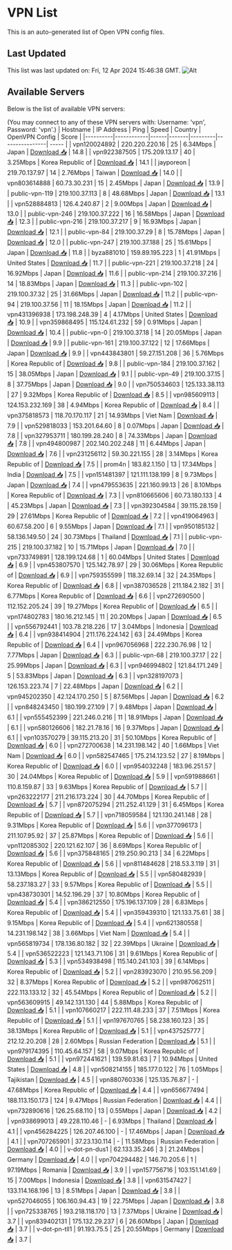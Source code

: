 # VPN List

This is an auto-generated list of Open VPN config files.

## Last Updated

This list was last updated on: Fri, 12 Apr 2024 15:46:38 GMT.
![Alt](https://repobeats.axiom.co/api/embed/186b98318ef1479477931607c1ad7d823f12451f.svg "Repobeats analytics image")

## Available Servers

Below is the list of available VPN servers:

(You may connect to any of these VPN servers with: Username: 'vpn', Password: 'vpn'.)
| Hostname | IP Address | Ping | Speed | Country | OpenVPN Config | Score |
|----------|------------|------|-------|---------|----------------| ----- |
| vpn120024892 | 220.220.220.16 | 25 | 6.34Mbps | Japan | [Download 📥](./configs/server_0_JP.ovpn) | 14.8 |
| vpn922387505 | 175.209.13.17 | 40 | 3.25Mbps | Korea Republic of | [Download 📥](./configs/server_1_KR.ovpn) | 14.1 |
| jayporeon | 219.70.137.97 | 14 | 2.76Mbps | Taiwan | [Download 📥](./configs/server_2_TW.ovpn) | 14.0 |
| vpn803614888 | 60.73.30.231 | 15 | 2.45Mbps | Japan | [Download 📥](./configs/server_3_JP.ovpn) | 13.9 |
| public-vpn-119 | 219.100.37.113 | 8 | 48.68Mbps | Japan | [Download 📥](./configs/server_4_JP.ovpn) | 13.1 |
| vpn528884813 | 126.4.240.87 | 2 | 9.00Mbps | Japan | [Download 📥](./configs/server_5_JP.ovpn) | 13.0 |
| public-vpn-246 | 219.100.37.222 | 16 | 16.58Mbps | Japan | [Download 📥](./configs/server_6_JP.ovpn) | 12.3 |
| public-vpn-216 | 219.100.37.217 | 9 | 16.93Mbps | Japan | [Download 📥](./configs/server_7_JP.ovpn) | 12.1 |
| public-vpn-84 | 219.100.37.29 | 8 | 15.78Mbps | Japan | [Download 📥](./configs/server_8_JP.ovpn) | 12.0 |
| public-vpn-247 | 219.100.37.188 | 25 | 15.61Mbps | Japan | [Download 📥](./configs/server_9_JP.ovpn) | 11.8 |
| byza881010 | 159.89.195.223 | 1 | 41.91Mbps | United States | [Download 📥](./configs/server_10_US.ovpn) | 11.7 |
| public-vpn-221 | 219.100.37.218 | 24 | 16.92Mbps | Japan | [Download 📥](./configs/server_11_JP.ovpn) | 11.6 |
| public-vpn-214 | 219.100.37.216 | 14 | 18.83Mbps | Japan | [Download 📥](./configs/server_12_JP.ovpn) | 11.3 |
| public-vpn-102 | 219.100.37.32 | 25 | 31.66Mbps | Japan | [Download 📥](./configs/server_13_JP.ovpn) | 11.2 |
| public-vpn-94 | 219.100.37.56 | 11 | 18.15Mbps | Japan | [Download 📥](./configs/server_14_JP.ovpn) | 11.2 |
| vpn431396938 | 173.198.248.39 | 4 | 4.17Mbps | United States | [Download 📥](./configs/server_15_US.ovpn) | 10.9 |
| vpn359868495 | 115.124.61.232 | 59 | 0.91Mbps | Japan | [Download 📥](./configs/server_16_JP.ovpn) | 10.4 |
| public-vpn-0 | 219.100.37.18 | 14 | 20.05Mbps | Japan | [Download 📥](./configs/server_17_JP.ovpn) | 9.9 |
| public-vpn-161 | 219.100.37.122 | 12 | 17.66Mbps | Japan | [Download 📥](./configs/server_18_JP.ovpn) | 9.9 |
| vpn443843801 | 59.27.151.208 | 36 | 5.76Mbps | Korea Republic of | [Download 📥](./configs/server_19_KR.ovpn) | 9.8 |
| public-vpn-184 | 219.100.37.162 | 15 | 38.05Mbps | Japan | [Download 📥](./configs/server_20_JP.ovpn) | 9.1 |
| public-vpn-49 | 219.100.37.15 | 8 | 37.75Mbps | Japan | [Download 📥](./configs/server_21_JP.ovpn) | 9.0 |
| vpn750534603 | 125.133.38.113 | 27 | 9.32Mbps | Korea Republic of | [Download 📥](./configs/server_22_KR.ovpn) | 8.5 |
| vpn985609113 | 124.153.232.169 | 38 | 4.94Mbps | Korea Republic of | [Download 📥](./configs/server_23_KR.ovpn) | 8.4 |
| vpn375818573 | 118.70.170.117 | 21 | 14.93Mbps | Viet Nam | [Download 📥](./configs/server_24_VN.ovpn) | 7.9 |
| vpn529818033 | 153.201.64.60 | 8 | 0.07Mbps | Japan | [Download 📥](./configs/server_25_JP.ovpn) | 7.8 |
| vpn327953711 | 180.199.28.240 | 8 | 74.33Mbps | Japan | [Download 📥](./configs/server_26_JP.ovpn) | 7.8 |
| vpn494800987 | 202.140.202.248 | 11 | 6.44Mbps | Japan | [Download 📥](./configs/server_27_JP.ovpn) | 7.6 |
| vpn231256112 | 59.30.221.155 | 28 | 3.14Mbps | Korea Republic of | [Download 📥](./configs/server_28_KR.ovpn) | 7.5 |
| prom4n | 183.82.1.150 | 13 | 17.34Mbps | India | [Download 📥](./configs/server_29_IN.ovpn) | 7.5 |
| vpn151481397 | 121.111.138.199 | 8 | 9.73Mbps | Japan | [Download 📥](./configs/server_30_JP.ovpn) | 7.4 |
| vpn479553635 | 221.160.99.13 | 26 | 8.10Mbps | Korea Republic of | [Download 📥](./configs/server_31_KR.ovpn) | 7.3 |
| vpn810665606 | 60.73.180.133 | 4 | 45.23Mbps | Japan | [Download 📥](./configs/server_32_JP.ovpn) | 7.3 |
| vpn392304584 | 39.115.28.159 | 29 | 27.61Mbps | Korea Republic of | [Download 📥](./configs/server_33_KR.ovpn) | 7.2 |
| vpn419064963 | 60.67.58.200 | 6 | 9.55Mbps | Japan | [Download 📥](./configs/server_34_JP.ovpn) | 7.1 |
| vpn950185132 | 58.136.149.50 | 24 | 30.73Mbps | Thailand | [Download 📥](./configs/server_35_TH.ovpn) | 7.1 |
| public-vpn-215 | 219.100.37.182 | 10 | 15.71Mbps | Japan | [Download 📥](./configs/server_36_JP.ovpn) | 7.0 |
| vpn733749891 | 128.199.124.68 | 1 | 60.04Mbps | United States | [Download 📥](./configs/server_37_US.ovpn) | 6.9 |
| vpn453807570 | 125.142.78.97 | 29 | 30.06Mbps | Korea Republic of | [Download 📥](./configs/server_38_KR.ovpn) | 6.9 |
| vpn759355599 | 118.32.69.14 | 32 | 24.35Mbps | Korea Republic of | [Download 📥](./configs/server_39_KR.ovpn) | 6.8 |
| vpn387036528 | 211.184.2.182 | 31 | 6.77Mbps | Korea Republic of | [Download 📥](./configs/server_40_KR.ovpn) | 6.6 |
| vpn272690500 | 112.152.205.24 | 39 | 19.27Mbps | Korea Republic of | [Download 📥](./configs/server_41_KR.ovpn) | 6.5 |
| vpn174802783 | 180.16.212.145 | 11 | 20.20Mbps | Japan | [Download 📥](./configs/server_42_JP.ovpn) | 6.5 |
| vpn556792441 | 103.78.218.226 | 17 | 3.04Mbps | Indonesia | [Download 📥](./configs/server_43_ID.ovpn) | 6.4 |
| vpn938414904 | 211.176.224.142 | 63 | 24.49Mbps | Korea Republic of | [Download 📥](./configs/server_44_KR.ovpn) | 6.4 |
| vpn967056968 | 222.230.76.98 | 12 | 7.77Mbps | Japan | [Download 📥](./configs/server_45_JP.ovpn) | 6.3 |
| public-vpn-68 | 219.100.37.17 | 22 | 25.99Mbps | Japan | [Download 📥](./configs/server_46_JP.ovpn) | 6.3 |
| vpn946994802 | 121.84.171.249 | 5 | 53.83Mbps | Japan | [Download 📥](./configs/server_47_JP.ovpn) | 6.3 |
| vpn328197073 | 126.153.223.74 | 7 | 22.48Mbps | Japan | [Download 📥](./configs/server_48_JP.ovpn) | 6.2 |
| vpn945202350 | 42.124.170.250 | 5 | 87.56Mbps | Japan | [Download 📥](./configs/server_49_JP.ovpn) | 6.2 |
| vpn848243450 | 180.199.27.109 | 7 | 9.48Mbps | Japan | [Download 📥](./configs/server_50_JP.ovpn) | 6.1 |
| vpn555452399 | 221.246.0.216 | 11 | 18.91Mbps | Japan | [Download 📥](./configs/server_51_JP.ovpn) | 6.1 |
| vpn580126606 | 182.21.78.16 | 16 | 9.37Mbps | Japan | [Download 📥](./configs/server_52_JP.ovpn) | 6.1 |
| vpn103570279 | 39.115.213.20 | 31 | 50.10Mbps | Korea Republic of | [Download 📥](./configs/server_53_KR.ovpn) | 6.0 |
| vpn272700638 | 14.231.198.142 | 40 | 1.66Mbps | Viet Nam | [Download 📥](./configs/server_54_VN.ovpn) | 6.0 |
| vpn582547465 | 175.214.123.52 | 27 | 8.19Mbps | Korea Republic of | [Download 📥](./configs/server_55_KR.ovpn) | 6.0 |
| vpn954032248 | 183.96.251.57 | 30 | 24.04Mbps | Korea Republic of | [Download 📥](./configs/server_56_KR.ovpn) | 5.9 |
| vpn591988661 | 110.8.159.87 | 33 | 9.63Mbps | Korea Republic of | [Download 📥](./configs/server_57_KR.ovpn) | 5.7 |
| vpn263222177 | 211.216.173.224 | 30 | 44.70Mbps | Korea Republic of | [Download 📥](./configs/server_58_KR.ovpn) | 5.7 |
| vpn872075294 | 211.252.41.129 | 31 | 6.45Mbps | Korea Republic of | [Download 📥](./configs/server_59_KR.ovpn) | 5.7 |
| vpn718059584 | 121.130.241.148 | 28 | 9.31Mbps | Korea Republic of | [Download 📥](./configs/server_60_KR.ovpn) | 5.6 |
| vpn377096173 | 211.107.95.92 | 37 | 25.87Mbps | Korea Republic of | [Download 📥](./configs/server_61_KR.ovpn) | 5.6 |
| vpn112085302 | 220.121.62.107 | 36 | 8.69Mbps | Korea Republic of | [Download 📥](./configs/server_62_KR.ovpn) | 5.6 |
| vpn375848165 | 219.250.90.213 | 34 | 6.22Mbps | Korea Republic of | [Download 📥](./configs/server_63_KR.ovpn) | 5.6 |
| vpn811484628 | 218.53.3.119 | 31 | 13.13Mbps | Korea Republic of | [Download 📥](./configs/server_64_KR.ovpn) | 5.5 |
| vpn580482939 | 58.237.183.27 | 33 | 9.57Mbps | Korea Republic of | [Download 📥](./configs/server_65_KR.ovpn) | 5.5 |
| vpn438730301 | 14.52.196.29 | 37 | 10.80Mbps | Korea Republic of | [Download 📥](./configs/server_66_KR.ovpn) | 5.4 |
| vpn386212550 | 175.196.137.109 | 28 | 6.83Mbps | Korea Republic of | [Download 📥](./configs/server_67_KR.ovpn) | 5.4 |
| vpn359439310 | 121.133.75.61 | 38 | 9.15Mbps | Korea Republic of | [Download 📥](./configs/server_68_KR.ovpn) | 5.4 |
| vpn621380558 | 14.231.198.142 | 38 | 3.66Mbps | Viet Nam | [Download 📥](./configs/server_69_VN.ovpn) | 5.4 |
| vpn565819734 | 178.136.80.182 | 32 | 22.39Mbps | Ukraine | [Download 📥](./configs/server_70_UA.ovpn) | 5.4 |
| vpn536522223 | 121.143.71.106 | 31 | 9.61Mbps | Korea Republic of | [Download 📥](./configs/server_71_KR.ovpn) | 5.3 |
| vpn534938498 | 115.140.241.103 | 39 | 6.14Mbps | Korea Republic of | [Download 📥](./configs/server_72_KR.ovpn) | 5.2 |
| vpn283923070 | 210.95.56.209 | 32 | 8.37Mbps | Korea Republic of | [Download 📥](./configs/server_73_KR.ovpn) | 5.2 |
| vpn987062511 | 222.113.133.12 | 32 | 45.54Mbps | Korea Republic of | [Download 📥](./configs/server_74_KR.ovpn) | 5.2 |
| vpn563609915 | 49.142.131.130 | 44 | 5.88Mbps | Korea Republic of | [Download 📥](./configs/server_75_KR.ovpn) | 5.1 |
| vpn107660217 | 222.111.48.233 | 37 | 7.51Mbps | Korea Republic of | [Download 📥](./configs/server_76_KR.ovpn) | 5.1 |
| vpn197670765 | 58.238.160.123 | 35 | 38.13Mbps | Korea Republic of | [Download 📥](./configs/server_77_KR.ovpn) | 5.1 |
| vpn437525777 | 212.12.20.208 | 28 | 2.60Mbps | Russian Federation | [Download 📥](./configs/server_78_RU.ovpn) | 5.1 |
| vpn979174395 | 110.45.64.157 | 58 | 9.07Mbps | Korea Republic of | [Download 📥](./configs/server_79_KR.ovpn) | 5.1 |
| vpn972441621 | 139.59.81.63 | 7 | 10.94Mbps | United States | [Download 📥](./configs/server_80_US.ovpn) | 4.8 |
| vpn508214155 | 185.177.0.122 | 76 | 1.05Mbps | Tajikistan | [Download 📥](./configs/server_81_TJ.ovpn) | 4.5 |
| vpn880760336 | 125.135.76.87 | - | 47.68Mbps | Korea Republic of | [Download 📥](./configs/server_82_KR.ovpn) | 4.4 |
| vpn656677494 | 188.113.150.173 | 124 | 9.47Mbps | Russian Federation | [Download 📥](./configs/server_83_RU.ovpn) | 4.4 |
| vpn732890616 | 126.25.68.110 | 13 | 0.55Mbps | Japan | [Download 📥](./configs/server_84_JP.ovpn) | 4.2 |
| vpn938699013 | 49.228.110.46 | - | 6.93Mbps | Thailand | [Download 📥](./configs/server_85_TH.ovpn) | 4.1 |
| vpn456284225 | 126.207.46.100 | - | 17.46Mbps | Japan | [Download 📥](./configs/server_86_JP.ovpn) | 4.1 |
| vpn707265901 | 37.23.130.114 | - | 11.58Mbps | Russian Federation | [Download 📥](./configs/server_87_RU.ovpn) | 4.0 |
| v-dot-pn-dus1 | 62.133.35.246 | 3 | 21.24Mbps | Germany | [Download 📥](./configs/server_88_DE.ovpn) | 4.0 |
| vpn704294482 | 146.70.205.6 | 1 | 97.19Mbps | Romania | [Download 📥](./configs/server_89_RO.ovpn) | 3.9 |
| vpn157756716 | 103.151.141.69 | 15 | 7.00Mbps | Indonesia | [Download 📥](./configs/server_90_ID.ovpn) | 3.8 |
| vpn631547427 | 133.114.168.196 | 13 | 8.51Mbps | Japan | [Download 📥](./configs/server_91_JP.ovpn) | 3.8 |
| vpn527046055 | 106.160.94.43 | 19 | 22.75Mbps | Japan | [Download 📥](./configs/server_92_JP.ovpn) | 3.8 |
| vpn725338765 | 193.218.118.170 | 13 | 7.37Mbps | Ukraine | [Download 📥](./configs/server_93_UA.ovpn) | 3.7 |
| vpn839402131 | 175.132.29.237 | 6 | 26.60Mbps | Japan | [Download 📥](./configs/server_94_JP.ovpn) | 3.7 |
| v-dot-pn-tll1 | 91.193.75.5 | 25 | 20.55Mbps | Germany | [Download 📥](./configs/server_95_DE.ovpn) | 3.7 |
